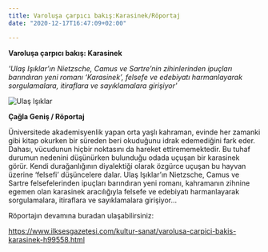 ```yaml
---
title: Varoluşa çarpıcı bakış:Karasinek/Röportaj
date: "2020-12-17T16:47:09+02:00"

---
```

**Varoluşa çarpıcı bakış: Karasinek**

*'Ulaş Işıklar’ın Nietzsche, Camus ve Sartre’nin zihinlerinden ipuçları barındıran yeni romanı ‘Karasinek’, felsefe ve edebiyatı harmanlayarak sorgulamalara, itiraflara ve sayıklamalara girişiyor'*

![Ulaş Işıklar](https://www.ilksesgazetesi.com/images/haberler/2020/12/varolusa-carpici-bakis-karasinek_aadb9.jpg)

**Çağla Geniş / Röportaj**

Üniversitede akademisyenlik yapan orta yaşlı kahraman, evinde her zamanki gibi kitap okurken bir süreden beri okuduğunu idrak edemediğini fark eder. Dahası, vücudunun hiçbir noktasını da hareket ettirememektedir. Bu tuhaf durumun nedenini düşünürken bulunduğu odada uçuşan bir karasinek görür. Kendi durağanlığının diyalektiği olarak özgürce uçuşan bu hayvan üzerine ‘felsefi’ düşüncelere dalar. Ulaş Işıklar’ın Nietzsche, Camus ve Sartre felsefelerinden ipuçları barındıran yeni romanı, kahramanın zihnine egemen olan karasinek aracılığıyla felsefe ve edebiyatı harmanlayarak sorgulamalara, itiraflara ve sayıklamalara girişiyor...

Röportajın devamına buradan ulaşabilirsiniz:

https://www.ilksesgazetesi.com/kultur-sanat/varolusa-carpici-bakis-karasinek-h99558.html
